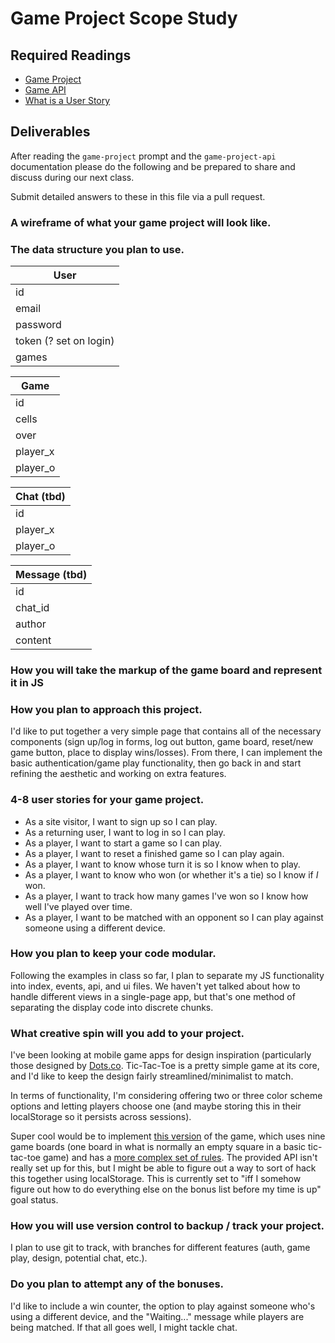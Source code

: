 # Game Project Scope Study

## Required Readings

-   [Game Project](https://github.com/ga-wdi-boston/game-project)
-   [Game API](https://github.com/ga-wdi-boston/game-project-api)
-   [What is a User Story](http://searchsoftwarequality.techtarget.com/definition/user-story)

## Deliverables

After reading the `game-project` prompt and the `game-project-api` documentation
please do the following and be prepared to share and discuss during our next
class.

Submit detailed answers to these in this file via a pull request.

### A wireframe of what your game project will look like.

### The data structure you plan to use.

| User |
| --- |
| id | 
| email | 
| password | 
| token (? set on login) | 
| games | 

| Game |
| --- |
| id | 
| cells |
| over |
| player_x |
| player_o |  

| Chat (tbd) |
| --- |
| id |
| player_x |
| player_o |

| Message (tbd) |
| --- |
| id |
| chat_id |
| author |
| content |


### How you will take the markup of the game board and represent it in JS


### How you plan to approach this project.
I'd like to put together a very simple page that contains all of the necessary components (sign up/log in forms, log out button, game board, reset/new game button, place to display wins/losses). From there, I can implement the basic authentication/game play functionality, then go back in and start refining the aesthetic and working on extra features.

### 4-8 user stories for your game project.
- As a site visitor, I want to sign up so I can play.
- As a returning user, I want to log in so I can play.
- As a player, I want to start a game so I can play.
- As a player, I want to reset a finished game so I can play again.
- As a player, I want to know whose turn it is so I know when to play.
- As a player, I want to know who won (or whether it's a tie) so I know if *I* won.
- As a player, I want to track how many games I've won so I know how well I've played over time.
- As a player, I want to be matched with an opponent so I can play against someone using a different device.

### How you plan to keep your code modular.
Following the examples in class so far, I plan to separate my JS functionality into index, events, api, and ui files. We haven't yet talked about how to handle different views in a single-page app, but that's one method of separating the display code into discrete chunks. 

### What creative spin will you add to your project.
I've been looking at mobile game apps for design inspiration (particularly those designed by [Dots.co](https://www.dots.co/). Tic-Tac-Toe is a pretty simple game at its core, and I'd like to keep the design fairly streamlined/minimalist to match. 

In terms of functionality, I'm considering offering two or three color scheme options and letting players choose one (and maybe storing this in their localStorage so it persists across sessions).

Super cool would be to implement [this version](http://tabtimes.com/how-two-developers-turned-age-old-game-something-much-more-12963/) of the game, which uses nine game boards (one board in what is normally an empty square in a basic tic-tac-toe game) and has a [more complex set of rules](https://mathwithbaddrawings.com/2013/06/16/ultimate-tic-tac-toe/). The provided API isn't really set up for this, but I might be able to figure out a way to sort of hack this together using localStorage. This is currently set to "iff I somehow figure out how to do everything else on the bonus list before my time is up" goal status.

### How you will use version control to backup / track your project.
I plan to use git to track, with branches for different features (auth, game play, design, potential chat, etc.).

### Do you plan to attempt any of the bonuses.
I'd like to include a win counter, the option to play against someone who's using a different device, and the "Waiting..." message while players are being matched. If that all goes well, I might tackle chat.
